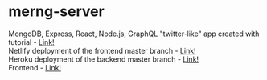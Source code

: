 # merng-server  
  
MongoDB, Express, React, Node.js, GraphQL "twitter-like" app created with tutorial - [Link!](https://www.youtube.com/watch?v=n1mdAPFq2Os&ab_channel=freeCodeCamp.org)  
Netlify deployment of the frontend master branch - [Link!](https://jovial-wing-40af96.netlify.app/)  
Heroku deployment of the backend master branch - [Link!](https://dry-inlet-62521.herokuapp.com/)  
Frontend - [Link!](https://github.com/asdasd-dev/merng-client)  

